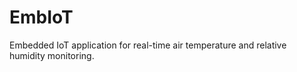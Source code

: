 # EmbIoT

Embedded IoT application for real-time air temperature and relative humidity monitoring. 
